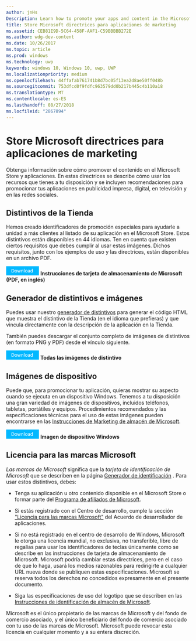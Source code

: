 ```yaml
---
author: jnHs
Description: Learn how to promote your apps and content in the Microsoft Store. These guidelines cover how to use the assets that are available to you, along with recommendations for promoting your apps in print, TV, social media and digital advertising.
title: Store Microsoft directrices para aplicaciones de marketing
ms.assetid: CEB81E9D-5C64-458F-AAF1-C59BBBBB272E
ms.author: wdg-dev-content
ms.date: 10/26/2017
ms.topic: article
ms.prod: windows
ms.technology: uwp
keywords: windows 10, Windows 10, uwp, UWP
ms.localizationpriority: medium
ms.openlocfilehash: 44ffafab761741b8d7bc05f13ea2d8ae50ff048b
ms.sourcegitcommit: 753dfcd0f9fdfc963579dd0b217b445c4b110a18
ms.translationtype: MT
ms.contentlocale: es-ES
ms.lasthandoff: 08/27/2018
ms.locfileid: "2867894"
---
```

# <a name="microsoft-store-marketing-guidelines-for-apps"></a>Store Microsoft directrices para aplicaciones de marketing

Obtenga información sobre cómo promover el contenido en el Microsoft Store y aplicaciones. En estas directrices se describe cómo usar los recursos que tienes a tu disposición y se incluyen recomendaciones para promocionar tus aplicaciones en publicidad impresa, digital, en televisión y en las redes sociales.

## <a name="store-badges"></a>Distintivos de la Tienda

Hemos creado identificadores de promoción especiales para ayudarle a unidad a más clientes al listado de su aplicación en el Microsoft Store. Estos distintivos están disponibles en 44 idiomas. Ten en cuenta que existen ciertos requisitos que debes cumplir al usar estas imágenes. Dichos requisitos, junto con los ejemplos de uso y las directrices, están disponibles en un archivo PDF.

[ ![Botón de descarga](images/downloadbutton.png)](http://go.microsoft.com/fwlink/p/?LinkId=529769) **Instrucciones de tarjeta de almacenamiento de Microsoft (PDF, en inglés)**


## <a name="badge-generator-and-images"></a>Generador de distintivos e imágenes

Puedes usar nuestro [generador de distintivos](http://go.microsoft.com/fwlink/p/?LinkID=534236) para generar el código HTML que muestra el distintivo de la Tienda (en el idioma que prefieras) y que vincula directamente con la descripción de la aplicación en la Tienda.

También puedes descargar el conjunto completo de imágenes de distintivos (en formato PNG y PDF) desde el vínculo siguiente.

[![Botón Descargar](images/downloadbutton.png)](http://go.microsoft.com/fwlink/p/?LinkId=529771) **Todas las imágenes de distintivo**


## <a name="device-images"></a>Imágenes de dispositivo

Puede que, para promocionar tu aplicación, quieras mostrar su aspecto cuando se ejecuta en un dispositivo Windows. Tenemos a tu disposición una gran variedad de imágenes de dispositivos, incluidos teléfonos, tabletas, portátiles y equipos. Procedimientos recomendados y las especificaciones técnicas para el uso de estas imágenes pueden encontrarse en las [Instrucciones de Marketing de almacén de Microsoft](http://go.microsoft.com/fwlink/p/?LinkId=529769).

[![Botón Descargar](images/downloadbutton.png)](https://go.microsoft.com/fwlink/p/?LinkId=533057) **Imagen de dispositivo Windows**

## <a name="license-to-microsoft-marks"></a>Licencia para las marcas Microsoft

*Las marcas de Microsoft* significa que la *tarjeta de identificación de Microsoft* que se describen en la página [Generador de identificación](http://go.microsoft.com/fwlink/p/?LinkID=534236) . Para usar estos distintivos, debes:

-   Tenga su aplicación u otro contenido disponible en el Microsoft Store o formar parte del [Programa de afiliados de Microsoft](http://go.microsoft.com/fwlink/p/?LinkId=624463).

-   Si estás registrado con el Centro de desarrollo, cumple la sección ["Licencia para las marcas Microsoft"](https://docs.microsoft.com/legal/windows/agreements/app-developer-agreement#license_to_mark) del Acuerdo de desarrollador de aplicaciones.

-   Si no está registrado en el centro de desarrollo de Windows, Microsoft le otorga una licencia mundial, no exclusiva, no transferible, libre de regalías para usar los identificadores de teclas únicamente como se describe en las instrucciones de tarjeta de almacenamiento de Microsoft. Microsoft podría cambiar estas directrices, pero en el caso de que lo haga, usará los medios razonables para redirigirte a cualquier URL nueva donde se publiquen estas especificaciones. Microsoft se reserva todos los derechos no concedidos expresamente en el presente documento.

-   Siga las especificaciones de uso del logotipo que se describen en las [Instrucciones de identificación de almacén de Microsoft](http://go.microsoft.com/fwlink/p/?LinkId=529769).

Microsoft es el único propietario de las marcas de Microsoft y del fondo de comercio asociado, y el único beneficiario del fondo de comercio asociado con tu uso de las marcas de Microsoft. Microsoft puede revocar esta licencia en cualquier momento y a su entera discreción.

 

 




